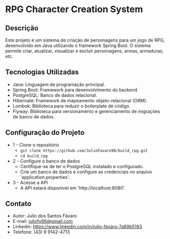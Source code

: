 # RPG Character Creation System

## Descrição
Este projeto é um sistema de criação de personagens para um jogo de RPG, desenvolvido em Java utilizando o framework Spring Boot. O sistema permite criar, atualizar, visualizar e excluir personagens, armas, armaduras, etc.

## Tecnologias Utilizadas
* Java: Linguagem de programação principal.
* Spring Boot: Framework para desenvolvimento do backend.
* PostgreSQL: Banco de dados relacional.
* Hibernate: Framework de mapeamento objeto-relacional (ORM).
* Lombok: Biblioteca para reduzir o boilerplate de código.
* Flyway: Biblioteca para versionamento e gerenciamento de migrações de banco de dados.

## Configuração do Projeto
* 1 - Clone o repositório 
    * `git clone https://github.com/JulioFavaro98/build_rpg.git`
    * `cd build_rpg`
* 2 - Configure o banco de dados
    * Certifique-se de ter o PostgreSQL instalado e configurado.
    * Crie um banco de dados e configure as credenciais no arquivo 'application.properties'.
* 3 - Acesse a API
    * A API estará disponível em 'http://localhost:8080'.

## Contato
* Autor: Julio dos Santos Fávaro
* E-mail: juliofv66@gmail.com
* Linkedin: https://www.linkedin.com/in/julio-fávaro-7a89b5193
* Telefone: (43) 9 9142-4713
